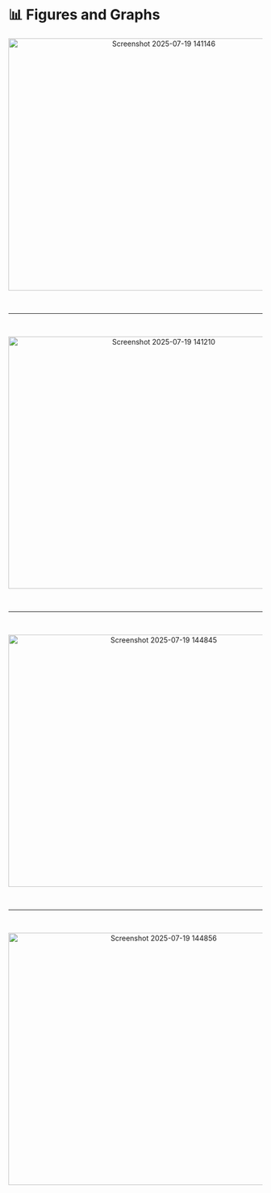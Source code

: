 # 📊 Figures and Graphs

<div align="center">

<img width="600" height="500" alt="Screenshot 2025-07-19 141146" src="https://github.com/user-attachments/assets/7177fe67-1fd9-4d49-87fe-cb0be4bc680a" />

<br><hr><br>

<img width="600" height="500" alt="Screenshot 2025-07-19 141210" src="https://github.com/user-attachments/assets/f787ae03-45fb-4d11-bcd9-1a606e2c03ad" />

<br><hr><br>

<img width="600" height="500" alt="Screenshot 2025-07-19 144845" src="https://github.com/user-attachments/assets/76468738-b485-4e8f-b5ac-4220a7ee9444" />

<br><hr><br>

<img width="600" height="500" alt="Screenshot 2025-07-19 144856" src="https://github.com/user-attachments/assets/7dd5ec4e-71ef-4b1d-ab61-0cb188887957" />

</div>
